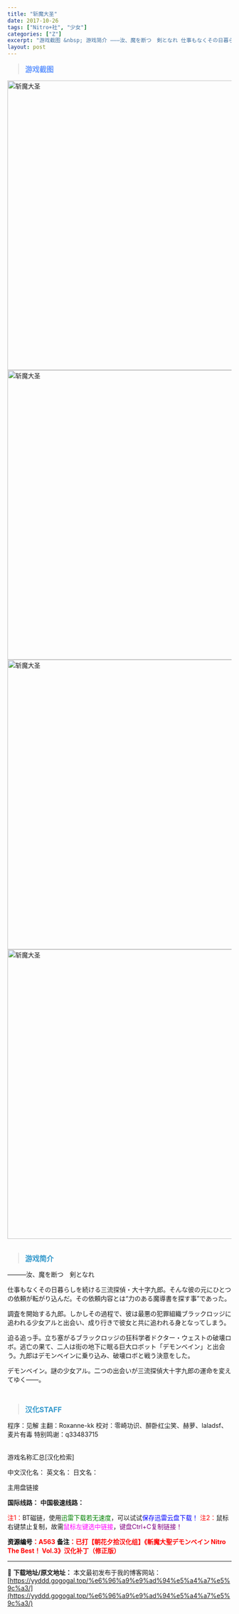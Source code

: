```yaml
---
title: "斩魔大圣"
date: 2017-10-26
tags: ["Nitro+社", "少女"]
categories: ["Z"]
excerpt: "游戏截图 &nbsp; 游戏简介 ―――汝、魔を断つ　剣となれ 仕事もなくその日暮らしを続ける三流探偵・大十字九郎。そんな彼の元にひとつの依頼が転がり込んだ。その依頼内容とは“力のある魔導書を探す事”であった。 調査を開始する九郎。しかしその過程で、彼は最悪の犯罪組織ブラックロッジに追われる少女アル&hellip;"
layout: post
---
```


<div>
<blockquote><b><span style="font-size: 12pt; color: #6699ff;">游戏截图</span></b></blockquote>
<div><img title="点击放大" src="https://yyddd.gogogal.top/wp-content/uploads/2025/04/20250430_6812063505143.webp" alt="斩魔大圣" width="650" /></div>
<div><img title="点击放大" src="https://yyddd.gogogal.top/wp-content/uploads/2025/04/20250430_681206365aee0.webp" alt="斩魔大圣" width="650" /></div>
<div><img title="点击放大" src="https://yyddd.gogogal.top/wp-content/uploads/2025/04/20250430_681206377b068.webp" alt="斩魔大圣" width="650" /></div>
<div><img title="点击放大" src="https://yyddd.gogogal.top/wp-content/uploads/2025/04/20250430_68120638a1285.webp" alt="斩魔大圣" width="650" /></div>
&nbsp;
<blockquote><b><span style="font-size: 12pt; color: #3399cc;">游戏简介</span></b></blockquote>
<div>―――汝、魔を断つ　剣となれ

仕事もなくその日暮らしを続ける三流探偵・大十字九郎。そんな彼の元にひとつの依頼が転がり込んだ。その依頼内容とは“力のある魔導書を探す事”であった。

調査を開始する九郎。しかしその過程で、彼は最悪の犯罪組織ブラックロッジに追われる少女アルと出会い、成り行きで彼女と共に追われる身となってしまう。

迫る追っ手。立ち塞がるブラックロッジの狂科学者ドクター・ウェストの破壊ロボ。逃亡の果て、二人は街の地下に眠る巨大ロボット「デモンベイン」と出会う。九郎はデモンベインに乗り込み、破壊ロボと戦う決意をした。

デモンベイン。謎の少女アル。二つの出会いが三流探偵大十字九郎の運命を変えてゆく――。</div>
&nbsp;
<blockquote><b><span style="font-size: 12pt; color: #3399cc;">汉化STAFF</span></b></blockquote>
<div>程序：见解
主翻：Roxanne-kk
校对：零崎功识、醉卧红尘笑、赫萝、laladsf、麦片有毒
特别鸣谢：q33483715</div>
&nbsp;

游戏名称汇总[汉化检索]

中文汉化名：
英文名：
日文名：
</div>
<div class="panel panel-primary">
<div class="panel-heading">主用盘链接</div>
<div class="panel-body">

<b>国际线路：</b>
<b>中国极速线路：</b>


<span style="color: #ff0000;">注1：</span>BT磁链，使用<span style="color: #008000;">迅雷下载若无速度</span>，可以试试<span style="color: #0000ff;">保存迅雷云盘下载！</span>
<span style="color: #ff0000;">注2：</span>鼠标右键禁止复制，故需<span style="color: #ff00ff;">鼠标左键选中链接</span>，<span style="color: #800080;">键盘Ctrl+C复制链接！</span>

</div>
<div class="panel-footer"><span style="color: #ff0000;"><b><span style="color: #000000;">资源编号</span>：A563</b></span>
<span style="color: #ff0000;"><b><span style="color: #000000;">备注</span>：已打【朝花夕拾汉化组】《斬魔大聖デモンベイン Nitro The Best！ Vol.3》汉化补丁（修正版）</b></span></div>
</div>

---
📖 **下载地址/原文地址：** 本文最初发布于我的博客网站：[https://yyddd.gogogal.top/%e6%96%a9%e9%ad%94%e5%a4%a7%e5%9c%a3/](https://yyddd.gogogal.top/%e6%96%a9%e9%ad%94%e5%a4%a7%e5%9c%a3/)
